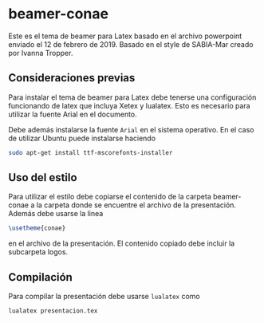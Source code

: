 # beamer-conae

Este es el tema de beamer para Latex basado en el archivo powerpoint enviado
el 12 de febrero de 2019. Basado en el style de SABIA-Mar creado por Ivanna
Tropper.

## Consideraciones previas

Para instalar el tema de beamer para Latex debe tenerse una configuración
funcionando de latex que incluya Xetex y lualatex. Esto es necesario para
utilizar la fuente Arial en el documento.

Debe además instalarse la fuente `Arial` en el sistema operativo. En el caso
de utilizar Ubuntu puede instalarse haciendo

```bash
sudo apt-get install ttf-mscorefonts-installer
```

## Uso del estilo

Para utilizar el estilo debe copiarse el contenido de la carpeta beamer-conae
a la carpeta donde se encuentre el archivo de la presentación. Además debe
usarse la linea

```latex
\usetheme{conae}
```

en el archivo de la presentación. El contenido copiado debe incluir la
subcarpeta logos.

## Compilación

Para compilar la presentación debe usarse `lualatex` como

```bash
lualatex presentacion.tex
```

